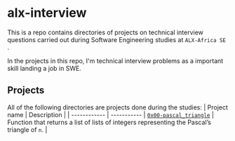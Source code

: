 # alx-interview

This is a repo contains directories of projects on technical interview questions carried out during Software Engineering studies at `ALX-Africa SE` .

In the projects in this repo, I'm technical interview problems as a important skill landing a job in SWE.

## Projects

All of the following directories are projects done during the studies:
| Project name | Description |
| ------------ | ----------- |
[`0x00-pascal_triangle`](https://github.com/iankisali/alx-interview/tree/main/0x00-pascal_triangle) | Function that returns a list of lists of integers representing the Pascal’s triangle of `n`. |

